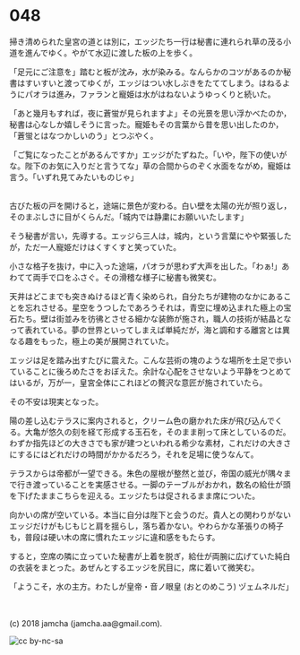 

# 048

掃き清められた皇宮の道とは別に，エッジたち一行は秘書に連れられ草の茂る小道を進んでゆく。やがて水辺に渡した板の上を歩く。  

「足元にご注意を」踏むと板が沈み，水が染みる。なんらかのコツがあるのか秘書はすいすいと渡ってゆくが，エッジはつい水しぶきをたててしまう。はねるようにパオラは進み，ファランと寵姫は水がはねないようゆっくりと続いた。  

「あと幾月もすれば，夜に蒼蛍が見られますよ」その光景を思い浮かべたのか，秘書は心なしか嬉しそうに言った。寵姫もその言葉から昔を思い出したのか，「蒼蛍とはなつかしいのう」とつぶやく。  

「ご覧になったことがあるんですか」エッジがたずねた。「いや，陛下の使いがな。陛下のお気に入りだと言うてな」草の合間からのぞく水面をながめ，寵姫は言う。「いずれ見てみたいものじゃ」  

<br>  
古びた板の戸を開けると，途端に景色が変わる。白い壁を太陽の光が照り返し，そのまぶしさに目がくらんだ。「城内では静粛にお願いいたします」  

そう秘書が言い，先導する。エッジら三人は，城内，という言葉にやや緊張したが，ただ一人寵姫だけはくすくすと笑っていた。  

小さな格子を抜け，中に入った途端，パオラが思わず大声を出した。「わぁ!」あわてて両手で口をふさぐ。その滑稽な様子に秘書も微笑む。  

天井はどこまでも突きぬけるほど青く染められ，自分たちが建物のなかにあることを忘れさせる。星空をうつしたであろうそれは，青空に埋め込まれた極上の宝石たち。壁は街並みを彷彿とさせる細かな装飾が施され，職人の技術が結晶となって表れている。夢の世界といってしまえば単純だが，海と調和する離宮とは異なる趣をもった，極上の美が展開されていた。  

エッジは足を踏み出すたびに震えた。こんな芸術の塊のような場所を土足で歩いていることに後ろめたさをおぼえた。余計な心配をさせないよう平静をつとめてはいるが，万が一，皇宮全体にこれほどの贅沢な意匠が施されていたら。  

その不安は現実となった。  

陽の差し込むテラスに案内されると，クリーム色の磨かれた床が飛び込んでくる。大亀が悠久の刻を経て形成する玉石を，そのまま削って床としているのだ。わずか指先ほどの大きさでも家が建つといわれる希少な素材，これだけの大きさにするにはどれだけの時間がかかるだろう，それを足場に使うなんて。  

テラスからは帝都が一望できる。朱色の屋根が整然と並び，帝国の威光が隅々まで行き渡っていることを実感させる。一脚のテーブルがおかれ，数名の給仕が頭を下げたままこちらを迎える。エッジたちは促されるまま席についた。  

向かいの席が空いている。本当に自分は陛下と会うのだ。貴人との関わりがないエッジだけがもじもじと肩を揺らし，落ち着かない。やわらかな革張りの椅子も，普段は硬い木の席に慣れたエッジに違和感をもたらす。  

すると，空席の隣に立っていた秘書が上着を脱ぎ，給仕が両腕に広げていた純白の衣装をまとった。あぜんとするエッジを尻目に，席に着いて微笑む。  

「ようこそ，水の主方。わたしが皇帝・音ノ眼皇 (おとのめこう) ヅェムネルだ」  

<br>  
<br>  
(c) 2018 jamcha (jamcha.aa@gmail.com).  

![cc by-nc-sa](https://i.creativecommons.org/l/by-nc-sa/4.0/88x31.png)  

